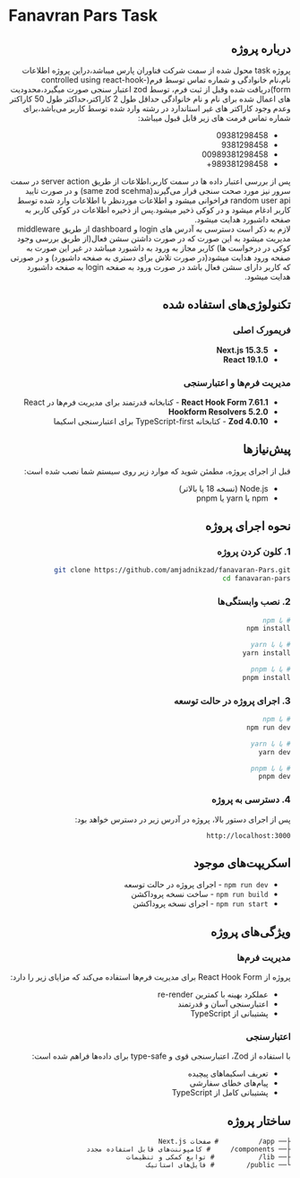 #  Fanavran Pars Task

<div dir="rtl">

## درباره پروژه

پروژه task  محول شده از سمت شرکت فناوران پارس میباشد،دراین پروژه اطلاعات نام،نام خانوادگی و شماره تماس توسط فرم(controlled using react-hook-form)دریافت شده وقبل از ثبت فرم، توسط zod اعتبار سنجی صورت میگیرد،محدودیت های اعمال شده برای نام و نام خانوادگی حداقل طول 2 کاراکتر،حداکثر طول 50 کاراکتر وعدم وجود کاراکتر های غیر استاندارد در رشته وارد شده توسط کاربر می‌باشد،برای شماره تماس فرمت های زیر قابل قبول میباشد:

- 09381298458
- 9381298458
- 00989381298458
- 989381298458+

پس از بررسی اعتبار داده ها در سمت کاربر،اطلاعات از طریق server action  در سمت سرور نیز مورد صحت سنجی قرار می‌گیرند(same zod scehma) و در صورت تایید random user api فراخوانی میشود و اطلاعات موردنظر با اطلاعات وارد شده توسط کاربر ادغام میشود و در کوکی ذخیر میشود.پس از ذخیره اطلاعات در کوکی کاربر به صفحه داشبورد هدایت میشود.  
لازم به ذکر است دسترسی به آدرس های login  و dashboard  از طریق middleware  مدیریت میشود به این صورت که در صورت داشتن سشن فعال(از طریق بررسی وجود کوکی در درخواست ها) کاربر مجاز به ورود به داشبورد میباشد در غیر این صورت به صفحه ورود هدایت میشود(در صورت تلاش برای دستری به صفحه داشبورد) و در صورتی که کاربر دارای سشن فعال باشد در صورت ورود به صفحه login به صفحه داشبورد هدایت میشود.

## تکنولوژی‌های استفاده شده

### فریمورک اصلی
- **Next.js 15.3.5** 
- **React 19.1.0** 

### مدیریت فرم‌ها و اعتبارسنجی
- **React Hook Form 7.61.1** - کتابخانه قدرتمند برای مدیریت فرم‌ها در React
- **Hookform Resolvers 5.2.0** 
- **Zod 4.0.10** - کتابخانه TypeScript-first برای اعتبارسنجی اسکیما

## پیش‌نیازها

قبل از اجرای پروژه، مطمئن شوید که موارد زیر روی سیستم شما نصب شده است:

- Node.js (نسخه 18 یا بالاتر)
- npm یا yarn یا pnpm

## نحوه اجرای پروژه

### 1. کلون کردن پروژه
```bash
git clone https://github.com/amjadnikzad/fanavaran-Pars.git
cd fanavaran-pars
```

### 2. نصب وابستگی‌ها
```bash
# با npm
npm install

# یا با yarn
yarn install

# یا با pnpm
pnpm install
```

### 3. اجرای پروژه در حالت توسعه
```bash
# با npm
npm run dev

# یا با yarn
yarn dev

# یا با pnpm
pnpm dev
```

### 4. دسترسی به پروژه
پس از اجرای دستور بالا، پروژه در آدرس زیر در دسترس خواهد بود:
```
http://localhost:3000
```

## اسکریپت‌های موجود

- `npm run dev` - اجرای پروژه در حالت توسعه
- `npm run build` - ساخت نسخه پروداکشن
- `npm run start` - اجرای نسخه پروداکشن

## ویژگی‌های پروژه

### مدیریت فرم‌ها
پروژه از React Hook Form برای مدیریت فرم‌ها استفاده می‌کند که مزایای زیر را دارد:
- عملکرد بهینه با کمترین re-render
- اعتبارسنجی آسان و قدرتمند
- پشتیبانی از TypeScript

### اعتبارسنجی
با استفاده از Zod، اعتبارسنجی قوی و type-safe برای داده‌ها فراهم شده است:
- تعریف اسکیماهای پیچیده
- پیام‌های خطای سفارشی
- پشتیبانی کامل از TypeScript

## ساختار پروژه

```
├── app/          # صفحات Next.js
├── components/     # کامپوننت‌های قابل استفاده مجدد
├── lib/           # توابع کمکی و تنظیمات
└── public/        # فایل‌های استاتیک
```



</div>